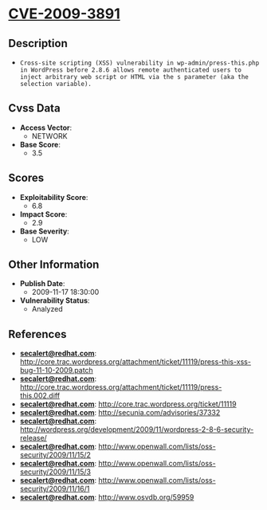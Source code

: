 
# [CVE-2009-3891](http://core.trac.wordpress.org/attachment/ticket/11119/press-this-xss-bug-11-10-2009.patch)

## Description

- `Cross-site scripting (XSS) vulnerability in wp-admin/press-this.php in WordPress before 2.8.6 allows remote authenticated users to inject arbitrary web script or HTML via the s parameter (aka the selection variable).`

## Cvss Data

- **Access Vector**:
  - NETWORK
- **Base Score**:
  - 3.5

## Scores

- **Exploitability Score**:
  - 6.8
- **Impact Score**:
  - 2.9
- **Base Severity**:
  - LOW

## Other Information

- **Publish Date**:
  - 2009-11-17 18:30:00
- **Vulnerability Status**:
  - Analyzed

## References

- **secalert@redhat.com**: http://core.trac.wordpress.org/attachment/ticket/11119/press-this-xss-bug-11-10-2009.patch
- **secalert@redhat.com**: http://core.trac.wordpress.org/attachment/ticket/11119/press-this.002.diff
- **secalert@redhat.com**: http://core.trac.wordpress.org/ticket/11119
- **secalert@redhat.com**: http://secunia.com/advisories/37332
- **secalert@redhat.com**: http://wordpress.org/development/2009/11/wordpress-2-8-6-security-release/
- **secalert@redhat.com**: http://www.openwall.com/lists/oss-security/2009/11/15/2
- **secalert@redhat.com**: http://www.openwall.com/lists/oss-security/2009/11/15/3
- **secalert@redhat.com**: http://www.openwall.com/lists/oss-security/2009/11/16/1
- **secalert@redhat.com**: http://www.osvdb.org/59959

